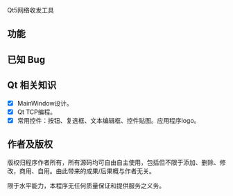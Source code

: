 Qt5网络收发工具

## 功能


## 已知 Bug


## Qt 相关知识
- [x] MainWindow设计。  
- [x] Qt TCP编程。  
- [x] 常用控件：按钮、复选框、文本编辑框、控件贴图。应用程序logo。  

## 作者及版权
版权归程序作者所有，所有源码均可自由自主使用，包括但不限于添加、删除、修改，商用、自用。由此带来的成果/后果概与作者无关。  

限于水平能力，本程序无任何质量保证和提供服务之义务。  
